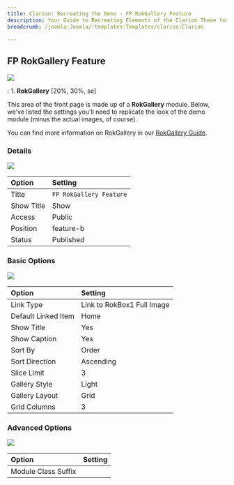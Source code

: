 ```yaml
---
title: Clarion: Recreating the Demo - FP RokGallery Feature
description: Your Guide to Recreating Elements of the Clarion Theme for Joomla
breadcrumb: /joomla:Joomla/!templates:Templates/clarion:Clarion

---
```


FP RokGallery Feature
-----
![][demo]

:   1. **RokGallery** [20%, 30%, se]

This area of the front page is made up of a **RokGallery** module. Below, we've listed the settings you'll need to replicate the look of the demo module (minus the actual images, of course).

You can find more information on RokGallery in our [RokGallery Guide][rokgallery].

### Details
![][demo2]

| Option     | Setting                 |  
| :--------- | :---------------------- |  
| Title      | `FP RokGallery Feature` |  
| Show Title | Show                    |  
| Access     | Public                  |  
| Position   | feature-b               |  
| Status     | Published               |  

### Basic Options
![][demo3]

| Option              | Setting                    |  
| :------------------ | :------------------------- |  
| Link Type           | Link to RokBox1 Full Image |  
| Default Linked Item | Home                       |  
| Show Title          | Yes                        |  
| Show Caption        | Yes                        |  
| Sort By             | Order                      |  
| Sort Direction      | Ascending                  |  
| Slice Limit         | 3                          |  
| Gallery Style       | Light                      |  
| Gallery Layout      | Grid                       |  
| Grid Columns        | 3                          |  

### Advanced Options
![][demo4]

| Option              | Setting |  
| :------------------ | :------ |  
| Module Class Suffix |         |  

[demo]: assets/demo_2.jpeg
[demo2]: assets/feature_1.jpeg
[demo3]: assets/feature_2.jpeg
[demo4]: assets/feature_3.jpeg
[rokgallery]: ../../extensions/rokgallery